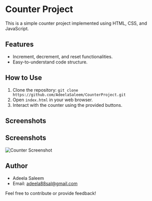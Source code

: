 # Counter Project

This is a simple counter project implemented using HTML, CSS, and JavaScript.

## Features

- Increment, decrement, and reset functionalities.
- Easy-to-understand code structure.

## How to Use

1. Clone the repository: `git clone https://github.com/AdeelaSaleem/CounterProject.git`
2. Open `index.html` in your web browser.
3. Interact with the counter using the provided buttons.

## Screenshots

## Screenshots

![Counter Screenshot](CounterProject/screenshot.png)


## Author

- Adeela Saleem
- Email: adeela88sal@gmail.com

Feel free to contribute or provide feedback!
